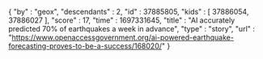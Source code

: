 {
  "by" : "geox",
  "descendants" : 2,
  "id" : 37885805,
  "kids" : [ 37886054, 37886027 ],
  "score" : 17,
  "time" : 1697331645,
  "title" : "AI accurately predicted 70% of earthquakes a week in advance",
  "type" : "story",
  "url" : "https://www.openaccessgovernment.org/ai-powered-earthquake-forecasting-proves-to-be-a-success/168020/"
}
